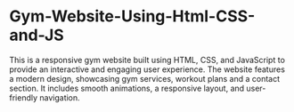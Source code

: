 # Gym-Website-Using-Html-CSS-and-JS
This is a responsive gym website built using HTML, CSS, and JavaScript to provide an interactive and engaging user experience. The website features a modern design, showcasing gym services, workout plans and a contact section. It includes smooth animations, a responsive layout, and user-friendly navigation.
